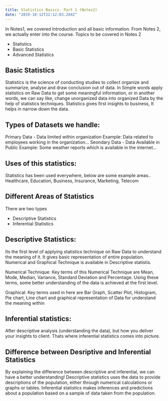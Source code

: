 ```yaml
---
title: Statistics Basics- Part 1 (Notes2)
date: "2019-10-12T22:12:03.284Z"
---
```


In Notes1, we covered Introduction and all basic information. From Notes 2, we actually enter into the course.
Topics to be covered in Notes 2
- Statistics
- Basic Statistics
- Advanced Statistics

## Basic Statistics
Statistics is the science of conducting studies to collect organize and summarize, analyse and draw conclusion out of data. In Simple words apply statistics on Raw Data to get some meaningful information, or in another words, we can say like, change unorganized data into organized Data by the help of statistics techniques. Statistics gives first insights to business, It helps in narrow down the data.

## Types of  Datasets we handle:
Primary Data  - Data limited within organization
Example: Data related to employees working in the organization...
Seondary Data - Data Available in Public
Example: Some weather reports which is available in the internet...

## Uses of this statistics:
Statistics has been used everywhere, below are some example areas..
Healthcare, Education, Business, Insurance, Marketing, Telecom

## Different Areas of Statistics
There are two types
- Descriptive Statistics 
- Inferential Statistics

## Descriptive Statistics:
Its the first level of applying statistics technique on Raw Data to understand the meaning of it. It gives basic representation of entire population. Numerical and Graphical Technique is available in Descriptive statistis.

Numerical Technique:
Key terms of this Numerical Technique are Mean, Mode, Median, Variance, Standard Deviation and Percentage. Using these terms, some better understanding of the data is achieved at the first level.

Graphical:
Key terms used in here are Bar Graph, Scatter Plot, Histogram, Pie chart, Line chart and graphical representation of Data for understand the meaning within
  
## Inferential statistics:
After descriptive analysis (understanding the data), but how you deliver your insights to client. 
Thats where inferential statistics comes into picture. 

## Difference between Desriptive and Inferential Statistics
By explaining the difference between descriptive and inferential, we can have a better understanding! Descriptive statistics uses the data to provide descriptions of the population, either through numerical calculations or graphs or tables. Inferential statistics makes inferences and predictions about a population based on a sample of data taken from the population.






